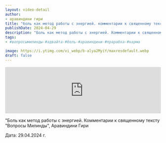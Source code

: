 ```yaml
---
layout: video-detail
author:
- аравиндини гири
title: "боль как метод работы с энергией. комментарии к священному тексту вопросы милинды"
publishDate: 2024-04-29
description: "Боль как метод работы с энергией. Комментарии к священному тексту Вопросы Милинды, Аравиндини Гири  Дата  29.04.2024 г."
tags: 
- #вопросымилинды-#адвайта-#боль-#аравиндини-#прарабха-#карма

image: https://i.ytimg.com/vi_webp/b-alya2MyiY/maxresdefault.webp
draft: false
---
```


<iframe width="100%" src="https://www.youtube.com/embed/b-alya2MyiY" frameborder="0" allowfullscreen=""></iframe> 

 "Боль как метод работы с энергией. Комментарии к священному тексту "Вопросы Милинды", Аравиндини Гири

 Дата: 29.04.2024 г.

  

 